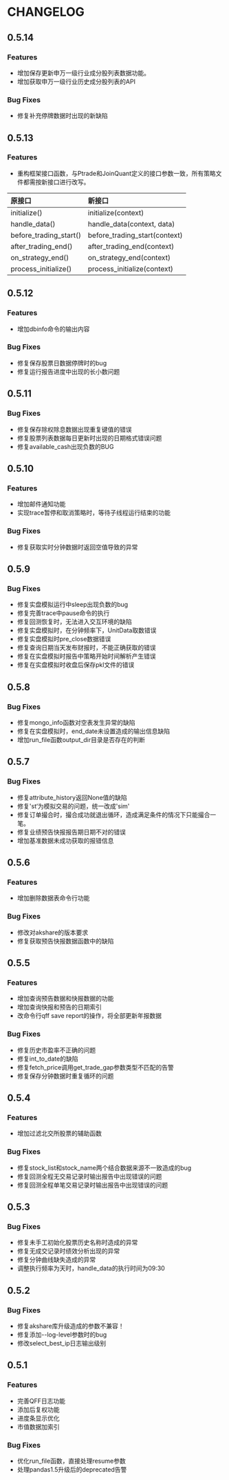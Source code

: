 # CHANGELOG

## 0.5.14

### Features

* 增加保存更新申万一级行业成分股列表数据功能。
* 增加获取申万一级行业历史成分股列表的API

### Bug Fixes

*  修复补充停牌数据时出现的新缺陷


## 0.5.13

### Features

* 重构框架接口函数，与Ptrade和JoinQuant定义的接口参数一致，所有策略文件都需按新接口进行改写。

| **原接口**   | **新接口** |
| :------- | :-- |
| initialize()   |  initialize(context) |
| handle_data()  |  handle_data(context, data)  |
| before_trading_start() | before_trading_start(context)  |
| after_trading_end() | after_trading_end(context) |
| on_strategy_end() | on_strategy_end(context) |
| process_initialize() | process_initialize(context) |



## 0.5.12

### Features

* 增加dbinfo命令的输出内容

### Bug Fixes

*  修复保存股票日数据停牌时的bug
*  修复运行报告进度中出现的长小数问题

## 0.5.11

### Bug Fixes

* 修复保存除权除息数据出现重复键值的错误
* 修复股票列表数据每日更新时出现的日期格式错误问题
* 修复available_cash出现负数的BUG

## 0.5.10

### Features

* 增加邮件通知功能
* 实现trace暂停和取消策略时，等待子线程运行结束的功能

### Bug Fixes

* 修复获取实时分钟数据时返回空值导致的异常

## 0.5.9

### Bug Fixes

* 修复实盘模拟运行中sleep出现负数的bug
* 修复完善trace中pause命令的执行
* 修复回测恢复时，无法进入交互环境的缺陷
* 修复实盘模拟时，在分钟频率下，UnitData取数错误
* 修复实盘模拟时pre_close数据错误
* 修复查询日期当天发布财报时，不能正确获取的错误
* 修复在实盘模拟时报告中策略开始时间解析产生错误
* 修复在实盘模拟时收盘后保存pkl文件的错误

## 0.5.8

### Bug Fixes

* 修复mongo_info函数对空表发生异常的缺陷
* 修复在实盘模拟时，end_date未设置造成的输出信息缺陷
* 增加run_file函数output_dir目录是否存在的判断

## 0.5.7

### Bug Fixes

* 修复attribute_history返回None值的缺陷
* 修复'st‘为模拟交易的问题，统一改成'sim'
* 修复订单撮合时，撮合成功就退出循环，造成满足条件的情况下只能撮合一笔。
* 修复业绩预告快报报告期日期不对的错误
* 增加基准数据未成功获取的报错信息

## 0.5.6

### Features

* 增加删除数据表命令行功能

### Bug Fixes

* 修改对akshare的版本要求
* 修复获取预告快报数据函数中的缺陷

## 0.5.5

### Features

* 增加查询预告数据和快报数据的功能
* 增加查询快报和预告的日期索引
* 改命令行qff save report的操作，将全部更新年报数据

### Bug Fixes

* 修复历史市盈率不正确的问题
* 修复int_to_date的缺陷
* 修复fetch_price调用get_trade_gap参数类型不匹配的告警
* 修复保存分钟数据时重复循环的问题

## 0.5.4

### Features

* 增加过滤北交所股票的辅助函数

### Bug Fixes

* 修复stock_list和stock_name两个结合数据来源不一致造成的bug
* 修复回测全程无交易记录时输出报告中出现错误的问题
* 修复回测全程单笔交易记录时输出报告中出现错误的问题

## 0.5.3

### Bug Fixes

* 修复未手工初始化股票历史名称时造成的异常
* 修复无成交记录时绩效分析出现的异常
* 修复分钟曲线缺失造成的异常
* 调整执行频率为天时，handle_data的执行时间为09:30

## 0.5.2

### Bug Fixes

* 修复akshare库升级造成的参数不兼容！
* 修复添加--log-level参数时的bug
* 修改select_best_ip日志输出级别


## 0.5.1

### Features

* 完善QFF日志功能
* 添加后复权功能
* 进度条显示优化
* 市值数据加索引

### Bug Fixes

* 优化run_file函数，直接处理resume参数
* 处理pandas1.5升级后的deprecated告警